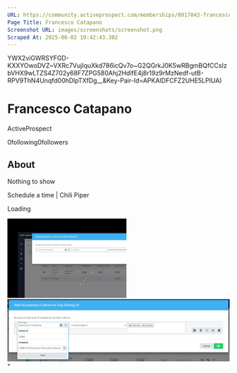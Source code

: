 ```yaml
---
URL: https://community.activeprospect.com/memberships/8017843-francesco-catapano
Page Title: Francesco Catapano
Screenshot URL: images/screenshots/screenshot.png
Scraped At: 2025-06-02 19:42:43.302
---
```

YWX2viGWRSYFGD-KXXYOwoDVZ~VXRc7VujIquXkd786icQv7o~G2QGrkJ0K5wRBgmBQfCCsIzbVHX9wLTZS4Z702y68F7ZPG580Ahj2HdlfE4j8r19z9rMzNedf-utB-RPV9ThN4Unqfd00hDlpTXfDg__&Key-Pair-Id=APKAIDFCFZ2UHE5LPIUA)

# Francesco Catapano

ActiveProspect

0following0followers

## About

Nothing to show

Schedule a time \| Chili Piper

Loading

![](images/image-1.png)![](images/image-2.png)"
